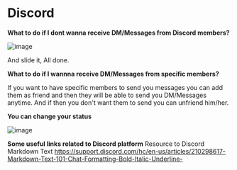 # Discord

**What to do if I dont wanna receive DM/Messages from Discord members?**

![image](https://user-images.githubusercontent.com/65516140/109589701-88de9c80-7b2c-11eb-8862-5d810d110122.png)

And slide it, All done.

**What to do if I wannna receive DM/Messages from specific members?**

If you want to have specific members to send you messages you can add them as friend and then they will be able to send you DM/Messages anytime. And if then you don't want them to send you can unfriend him/her.

**You can change your status**

![image](https://user-images.githubusercontent.com/65516140/109590326-98121a00-7b2d-11eb-89de-b7551d902eba.png)

**Some useful links related to Discord platform**
Resource to Discord Markdown Text
https://support.discord.com/hc/en-us/articles/210298617-Markdown-Text-101-Chat-Formatting-Bold-Italic-Underline-
